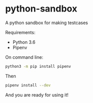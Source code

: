 # python-sandbox
A python sandbox for making testcases


Requirements:
- Python 3.6
- Pipenv

On command line:

```bash
python3 -m pip install pipenv
```
Then
```bash
pipenv install --dev
```
And you are ready for using it!
